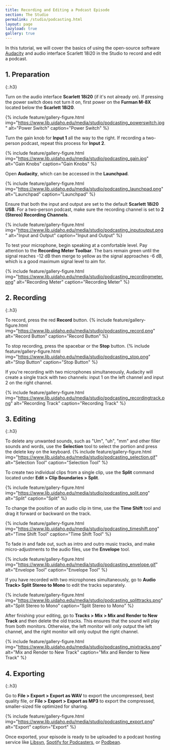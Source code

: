 ```yaml
---
title: Recording and Editing a Podcast Episode
section: The Studio
permalink: /studio/podcasting.html
layout: page
lazyload: true
gallery: true
---
```


In this tutorial, we will cover the basics of using the open-source software [Audacity](https://www.audacityteam.org/) and audio interface Scarlett 18i20 in the Studio to record and edit a podcast.

## 1. Preparation
{:.h3}

Turn on the audio interface **Scarlett 18i20** (if it's not already on). If pressing the power switch does not turn it on, first power on the **Furman M-8X** located below the **Scarlett 18i20**.

{% include feature/gallery-figure.html img="https://www.lib.uidaho.edu/media/studio/podcasting_powerswitch.jpg" alt="Power Switch" caption="Power Switch" %}

Turn the gain knob for **Input 1** all the way to the right. If recording a two-person podcast, repeat this process for **Input 2**.

{% include feature/gallery-figure.html img="https://www.lib.uidaho.edu/media/studio/podcasting_gain.jpg" alt="Gain Knobs" caption="Gain Knobs" %}

Open **Audacity**, which can be accessed in the **Launchpad**.

{% include feature/gallery-figure.html img="https://www.lib.uidaho.edu/media/studio/podcasting_launchpad.png" alt="Launchpad" caption="Launchpad" %}

Ensure that both the input and output are set to the default **Scarlett 18i20 USB**. For a two-person podcast, make sure the recording channel is set to **2 (Stereo) Recording Channels**.

{% include feature/gallery-figure.html img="https://www.lib.uidaho.edu/media/studio/podcasting_inputoutput.png" alt="Input and Output" caption="Input and Output" %}

To test your microphone, begin speaking at a comfortable level. Pay attention to the **Recording Meter Toolbar**. The bars remain green until the signal reaches -12 dB then merge to yellow as the signal approaches -6 dB, which is a good maximum signal level to aim for.

{% include feature/gallery-figure.html img="https://www.lib.uidaho.edu/media/studio/podcasting_recordingmeter.png" alt="Recording Meter" caption="Recording Meter" %}

## 2. Recording
{:.h3}

To record, press the red **Record** button.
{% include feature/gallery-figure.html img="https://www.lib.uidaho.edu/media/studio/podcasting_record.png" alt="Record Button" caption="Record Button" %}

To stop recording, press the spacebar or the **Stop** button.
{% include feature/gallery-figure.html img="https://www.lib.uidaho.edu/media/studio/podcasting_stop.png" alt="Stop Button" caption="Stop Button" %}

If you're recording with two microphones simultaneously, Audacity will create a single track with two channels: input 1 on the left channel and input 2 on the right channel.

{% include feature/gallery-figure.html img="https://www.lib.uidaho.edu/media/studio/podcasting_recordingtrack.png" alt="Recording Track" caption="Recording Track" %}

## 3. Editing
{:.h3}

To delete any unwanted sounds, such as "Um", "uh", "mm" and other filler sounds and words, use the **Selection** tool to select the portion and press the delete key on the keyboard.
{% include feature/gallery-figure.html img="https://www.lib.uidaho.edu/media/studio/podcasting_selection.gif" alt="Selection Tool" caption="Selection Tool" %}

To create two individual clips from a single clip, use the **Split** command located under **Edit > Clip Boundaries > Split**.

{% include feature/gallery-figure.html img="https://www.lib.uidaho.edu/media/studio/podcasting_split.png" alt="Split" caption="Split" %}

To change the position of an audio clip in time, use the **Time Shift** tool and drag it forward or backward on the track.

{% include feature/gallery-figure.html img="https://www.lib.uidaho.edu/media/studio/podcasting_timeshift.png" alt="Time Shift Tool" caption="Time Shift Tool" %}

To fade in and fade out, such as intro and outro music tracks, and make micro-adjustments to the audio files, use the **Envelope** tool.

{% include feature/gallery-figure.html img="https://www.lib.uidaho.edu/media/studio/podcasting_envelope.gif" alt="Envelope Tool" caption="Envelope Tool" %}

If you have recorded with two microphones simultaneously, go to **Audio Track> Split Stereo to Mono** to edit the tracks separately.

{% include feature/gallery-figure.html img="https://www.lib.uidaho.edu/media/studio/podcasting_splittracks.png" alt="Split Stereo to Mono" caption="Split Stereo to Mono" %}

After finishing your editing, go to **Tracks > Mix > Mix and Render to New Track** and then delete the old tracks. This ensures that the sound will play from both monitors. Otherwise, the left monitor will only output the left channel, and the right monitor will only output the right channel.

{% include feature/gallery-figure.html img="https://www.lib.uidaho.edu/media/studio/podcasting_mixtracks.png" alt="Mix and Render to New Track" caption="Mix and Render to New Track" %}

## 4. Exporting
{:.h3}

Go to **File > Export > Export as WAV** to export the uncompressed, best quality file, or **File > Export > Export as MP3** to export the compressed, smaller-sized file optimized for sharing.

{% include feature/gallery-figure.html img="https://www.lib.uidaho.edu/media/studio/podcasting_export.png" alt="Export" caption="Export" %}

Once exported, your episode is ready to be uploaded to a podcast hosting service like [Libsyn](https://libsyn.com/), [Spotify for Podcasters](https://podcasters.spotify.com/), or [Podbean](https://www.podbean.com/).
